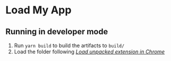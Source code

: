 # Load My App

## Running in developer mode

1. Run `yarn build` to build the artifacts to `build/`
2. Load the folder following [_Load unpacked extension in Chrome_](https://developer.chrome.com/extensions/getstarted)
